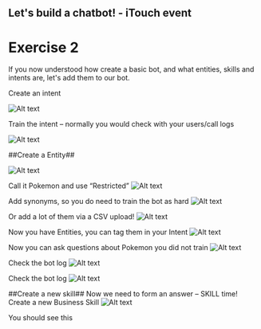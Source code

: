 ## Let's build a chatbot! - iTouch event ##

# Exercise 2 #

If you now understood how create a basic bot, and what entities, skills and intents are, let's add them to our bot.



Create an intent

![Alt text](/../screenshots/part2/Picture13.png?raw=true "")

Train the intent – normally you would check with your users/call logs

![Alt text](/../screenshots/part2/Picture14.png?raw=true "")

##Create a Entity##

![Alt text](/../screenshots/part2/Picture15.png?raw=true "")

Call it Pokemon and use “Restricted”
![Alt text](/../screenshots/part2/Picture16.png?raw=true "")

Add synonyms, so you do need to train the bot as hard
![Alt text](/../screenshots/part2/Picture17.png?raw=true "")

Or add a lot of them via a CSV upload!
![Alt text](/../screenshots/part2/Picture18.png?raw=true "")

Now you have Entities, you can tag them in your Intent
![Alt text](/../screenshots/part2/Picture19.png?raw=true "")

Now you can ask questions about Pokemon you did not train
![Alt text](/../screenshots/part2/Picture20.png?raw=true "")

Check the bot log
![Alt text](/../screenshots/part2/Picture21.png?raw=true "")

Check the bot log
![Alt text](/../screenshots/part2/Picture21.png?raw=true "")

##Create a new skill##
Now we need to form an answer – SKILL time! Create a new Business Skill
![Alt text](/../screenshots/part2/Picture22.png?raw=true "")

You should see this

